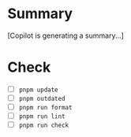 # Summary

[Copilot is generating a summary...]

# Check

- [ ] `pnpm update`
- [ ] `pnpm outdated`
- [ ] `pnpm run format`
- [ ] `pnpm run lint`
- [ ] `pnpm run check`
